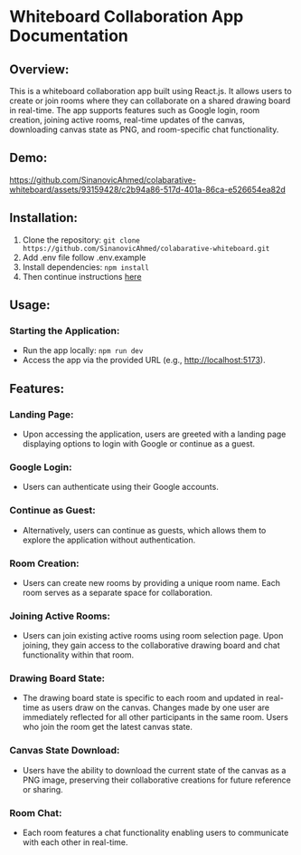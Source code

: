 # Whiteboard Collaboration App Documentation

## Overview:
This is a whiteboard collaboration app built using React.js. It allows users to create or join rooms where they can collaborate on a shared drawing board in real-time. The app supports features such as Google login, room creation, joining active rooms, real-time updates of the canvas, downloading canvas state as PNG, and room-specific chat functionality.

## Demo:
https://github.com/SinanovicAhmed/colabarative-whiteboard/assets/93159428/c2b94a86-517d-401a-86ca-e526654ea82d

## Installation:
1. Clone the repository: `git clone https://github.com/SinanovicAhmed/colabarative-whiteboard.git`
2. Add .env file follow .env.example
3. Install dependencies: `npm install`
4. Then continue instructions [here](https://github.com/SinanovicAhmed/colabarative-whiteboard-backend)

## Usage:
### Starting the Application:
- Run the app locally: `npm run dev`
- Access the app via the provided URL (e.g., [http://localhost:5173](http://localhost:5173)).

## Features:
### Landing Page:
- Upon accessing the application, users are greeted with a landing page displaying options to login with Google or continue as a guest.

### Google Login:
- Users can authenticate using their Google accounts.

### Continue as Guest:
- Alternatively, users can continue as guests, which allows them to explore the application without authentication.

### Room Creation:
- Users can create new rooms by providing a unique room name. Each room serves as a separate space for collaboration.

### Joining Active Rooms:
- Users can join existing active rooms using room selection page. Upon joining, they gain access to the collaborative drawing board and chat functionality within that room.

### Drawing Board State:
- The drawing board state is specific to each room and updated in real-time as users draw on the canvas. Changes made by one user are immediately reflected for all other participants in the same room. Users who join the room get the latest canvas state.

### Canvas State Download:
- Users have the ability to download the current state of the canvas as a PNG image, preserving their collaborative creations for future reference or sharing.

### Room Chat:
- Each room features a chat functionality enabling users to communicate with each other in real-time.
